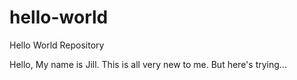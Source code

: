 # hello-world
Hello World Repository

Hello,  My name is Jill.  This is all very new to me.  But here's trying...
